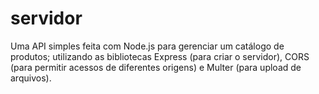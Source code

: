 # servidor
Uma API simples feita com Node.js para gerenciar um catálogo de produtos; utilizando as bibliotecas Express (para criar o servidor), CORS (para permitir acessos de diferentes origens) e Multer (para upload de arquivos).

